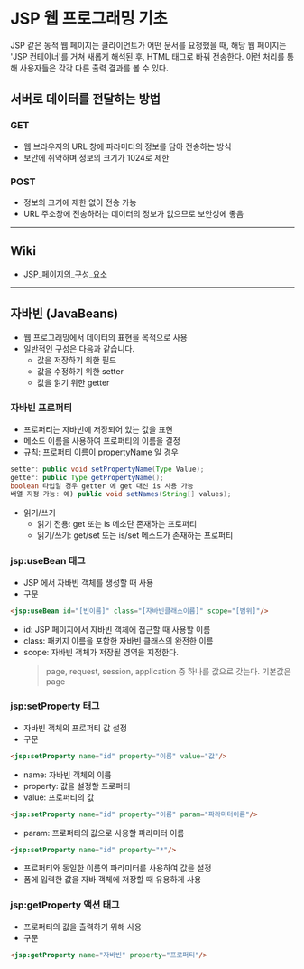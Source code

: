 # JSP 웹 프로그래밍 기초
JSP 같은 동적 웹 페이지는 클라이언트가 어떤 문서를 요청했을 때,
 해당 웹 페이지는 'JSP 컨테이너'를 거쳐 새롭게 해석된 후,
 HTML 태그로 바꿔 전송한다. 이런 처리를 통해 사용자들은 각각 다른 출력 결과를 볼 수 있다.
 
## 서버로 데이터를 전달하는 방법
### GET
* 웹 브라우저의 URL 창에 파라미터의 정보를 담아 전송하는 방식
* 보안에 취약하며 정보의 크기가 1024로 제한

### POST
* 정보의 크기에 제한 없이 전송 가능
* URL 주소창에 전송하려는 데이터의 정보가 없으므로 보안성에 좋음

---

## Wiki
* [JSP_페이지의_구성_요소](https://github.com/MinGOODdev/Web-Programming-Base/wiki/JSP-%ED%8E%98%EC%9D%B4%EC%A7%80%EC%9D%98-%EA%B5%AC%EC%84%B1-%EC%9A%94%EC%86%8C)
---

## 자바빈 (JavaBeans)
* 웹 프로그래밍에서 데이터의 표현을 목적으로 사용
* 일반적인 구성은 다음과 같습니다.
    * 값을 저장하기 위한 필드
    * 값을 수정하기 위한 setter
    * 값을 읽기 위한 getter
    
### 자바빈 프로퍼티
* 프로퍼티는 자바빈에 저장되어 있는 값을 표현
* 메소드 이름을 사용하여 프로퍼티의 이름을 결정
* 규칙: 프로퍼티 이름이 propertyName 일 경우
```java
setter: public void setPropertyName(Type Value);
getter: public Type getPropertyName();
boolean 타입일 경우 getter 에 get 대신 is 사용 가능
배열 지정 가능: 예) public void setNames(String[] values);
```
* 읽기/쓰기
    * 읽기 전용: get 또는 is 메소단 존재하는 프로퍼티
    * 읽기/쓰기: get/set 또는 is/set 메소드가 존재하는 프로퍼티
    
### jsp:useBean 태그
* JSP 에서 자바빈 객체를 생성할 때 사용
* 구문
```html
<jsp:useBean id="[빈이름]" class="[자바빈클래스이름]" scope="[범위]"/>
```
* id: JSP 페이지에서 자바빈 객체에 접근할 때 사용할 이름
* class: 패키지 이름을 포함한 자바빈 클래스의 완전한 이름
* scope: 자바빈 객체가 저장될 영역을 지정한다.
    > page, request, session, application 중 하나를 값으로 갖는다. 기본값은 page

### jsp:setProperty 태그
* 자바빈 객체의 프로퍼티 값 설정
* 구문
```html
<jsp:setProperty name="id" property="이름" value="값"/>
```
* name: 자바빈 객체의 이름
* property: 값을 설정할 프로퍼티
* value: 프로퍼티의 값
```html
<jsp:setProperty name="id" property="이름" param="파라미터이름"/>
```
* param: 프로퍼티의 값으로 사용할 파라미터 이름
```html
<jsp:setProperty name="id" property="*"/>
```
* 프로퍼티와 동일한 이름의 파라미터를 사용하여 값을 설정
* 폼에 입력한 값을 자바 객체에 저장할 때 유용하게 사용

### jsp:getProperty 액션 태그
* 프로퍼티의 값을 출력하기 위해 사용
* 구문
```html
<jsp:getProperty name="자바빈" property="프로퍼티"/>

```